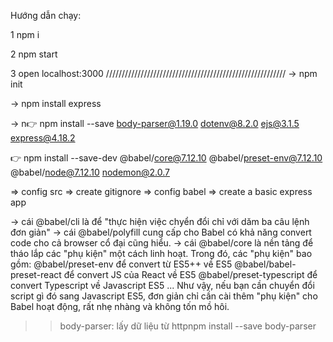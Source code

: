 Hướng dẫn chạy:

1 npm i

2 npm start

3 open localhost:3000
/////////////////////////////////////////////////////////
-> npm init

-> npm install express

-> n👉 npm install --save body-parser@1.19.0 dotenv@8.2.0 ejs@3.1.5 express@4.18.2

👉 npm install --save-dev @babel/core@7.12.10 @babel/preset-env@7.12.10
@babel/node@7.12.10 nodemon@2.0.7

=> config src
=> create gitignore
=> config babel
=> create a basic express app

-> cái @babel/cli là để "thực hiện việc chyển đổi chỉ với dăm ba câu lệnh đơn giản"
-> cái @babel/polyfill cung cấp cho Babel có khả năng convert code cho cả browser cổ đại cũng hiểu.
-> cái @babel/core là nền tảng để tháo lắp các "phụ kiện" một cách linh hoạt. Trong đó, các "phụ kiện" bao gồm: @babel/preset-env để convert từ ES5++ về ES5 @babel/babel-preset-react để convert JS của React về ES5 @babel/preset-typescript để convert Typescript về Javascript ES5 ... Như vậy, nếu bạn cần chuyển đổi script gì đó sang Javascript ES5, đơn giản chỉ cần cài thêm "phụ kiện" cho Babel hoạt động, rất nhẹ nhàng và không tốn mồ hôi.

> > body-parser: lấy dữ liệu từ httpnpm install --save body-parser
